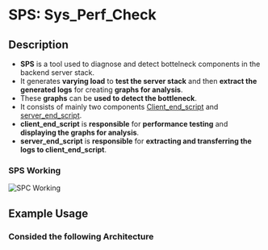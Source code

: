 # SPS: Sys_Perf_Check 
## Description
* **SPS** is a tool used to diagnose and detect bottelneck components in the backend server stack.
* It generates **varying load** to **test the server stack** and then **extract the generated logs** for creating **graphs for analysis**.
* These **graphs** can be **used to detect the bottleneck**.
* It consists of mainly two components [Client_end_script](https://github.com/jatin-jatin/SPS-Tool-To-Detect-System-Bottleneck/tree/main/client_end_script) and [server_end_script](https://github.com/jatin-jatin/SPS-Tool-To-Detect-System-Bottleneck/tree/main/server_end_script).
* **client_end_script** is **responsible** for **performance testing** and **displaying the graphs for analysis**. 
* **server_end_script** is **responsible** for **extracting and transferring the logs to client_end_script**.
### SPS Working
![SPC Working](https://github.com/jatin-jatin/SPS-Tool-To-Detect-System-Bottleneck/blob/main/pictures/SPC_Design.png)


## Example Usage

### Consided the following Architecture